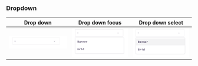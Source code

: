 ### Dropdown






Drop down             |  Drop down focus | Drop down select
:-------------------------:|:-------------------------:|:-------------------------:
![Dropdown](./assets/Dropdown.png)  |  ![Dropdown](./assets/Dropdown-focus.png) | ![Dropdown](./assets/Dropdown-select.png)
